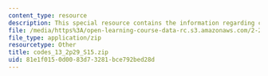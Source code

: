 ```yaml
---
content_type: resource
description: This special resource contains the information regarding codes 13.
file: /media/https%3A/open-learning-course-data-rc.s3.amazonaws.com/2-29-numerical-fluid-mechanics-spring-2015/81e1f0150d0083d73281bce792bed28d_codes_13_2p29_S15.zip
file_type: application/zip
resourcetype: Other
title: codes_13_2p29_S15.zip
uid: 81e1f015-0d00-83d7-3281-bce792bed28d
---
```

